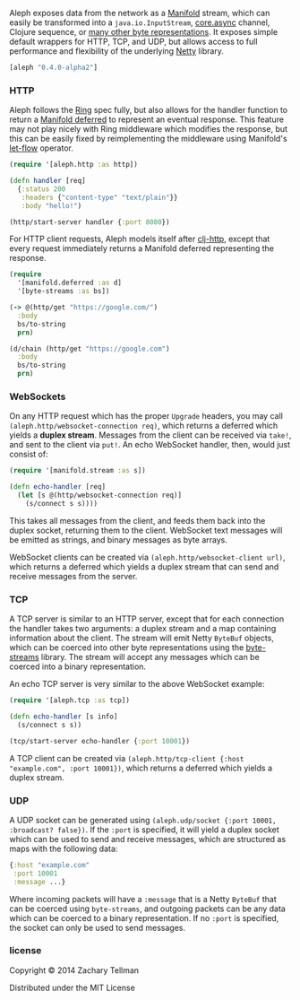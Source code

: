Aleph exposes data from the network as a [Manifold](https;//github.com/ztellman/manifold) stream, which can easily be transformed into a `java.io.InputStream`, [core.async](https://github.com/clojure/core.async) channel, Clojure sequence, or [many other byte representations](https://github.com/ztellman/byte-streams).  It exposes simple default wrappers for HTTP, TCP, and UDP, but allows access to full performance and flexibility of the underlying [Netty](https://github.com/netty/netty) library.

```clj
[aleph "0.4.0-alpha2"]
```

### HTTP

Aleph follows the [Ring](https://github.com/ring-clojure) spec fully, but also allows for the handler function to return a [Manifold deferred](https;//github.com/ztellman/manifold) to represent an eventual response.  This feature may not play nicely with Ring middleware which modifies the response, but this can be easily fixed by reimplementing the middleware using Manifold's [let-flow](https://github.com/ztellman/manifold/blob/master/docs/deferred.md#let-flow) operator.

```clj
(require '[aleph.http :as http])

(defn handler [req]
  {:status 200
   :headers {"content-type" "text/plain"}}
   :body "hello!")

(http/start-server handler {:port 8080})
```

For HTTP client requests, Aleph models itself after [clj-http](https://github.com/dakrone/clj-http), except that every request immediately returns a Manifold deferred representing the response.

```clj
(require 
  '[manifold.deferred :as d]
  '[byte-streams :as bs])

(-> @(http/get "https://google.com/")
  :body
  bs/to-string
  prn)

(d/chain (http/get "https://google.com")
  :body
  bs/to-string
  prn)
```

### WebSockets

On any HTTP request which has the proper `Upgrade` headers, you may call `(aleph.http/websocket-connection req)`, which returns a deferred which yields a **duplex stream**.  Messages from the client can be received via `take!`, and sent to the client via `put!`.  An echo WebSocket handler, then, would just consist of:

```clj
(require '[manifold.stream :as s])

(defn echo-handler [req]
  (let [s @(http/websocket-connection req)]
    (s/connect s s))))
```

This takes all messages from the client, and feeds them back into the duplex socket, returning them to the client.  WebSocket text messages will be emitted as strings, and binary messages as byte arrays.

WebSocket clients can be created via `(aleph.http/websocket-client url)`, which returns a deferred which yields a duplex stream that can send and receive messages from the server.

### TCP

A TCP server is similar to an HTTP server, except that for each connection the handler takes two arguments: a duplex stream and a map containing information about the client.  The stream will emit Netty `ByteBuf` objects, which can be coerced into other byte representations using the [byte-streams](https://github.com/ztellman/byte-streams) library.  The stream will accept any messages which can be coerced into a binary representation.

An echo TCP server is very similar to the above WebSocket example:

```clj
(require '[aleph.tcp :as tcp])

(defn echo-handler [s info]
  (s/connect s s))

(tcp/start-server echo-handler {:port 10001})
```

A TCP client can be created via `(aleph.http/tcp-client {:host "example.com", :port 10001})`, which returns a deferred which yields a duplex stream.

### UDP

A UDP socket can be generated using `(aleph.udp/socket {:port 10001, :broadcast? false})`.  If the `:port` is specified, it will yield a duplex socket which can be used to send and receive messages, which are structured as maps with the following data:

```clj
{:host "example.com"
 :port 10001
 :message ...}
```

Where incoming packets will have a `:message` that is a Netty `ByteBuf` that can be coerced using `byte-streams`, and outgoing packets can be any data which can be coerced to a binary representation.  If no `:port` is specified, the socket can only be used to send messages.

### license

Copyright © 2014 Zachary Tellman

Distributed under the MIT License
